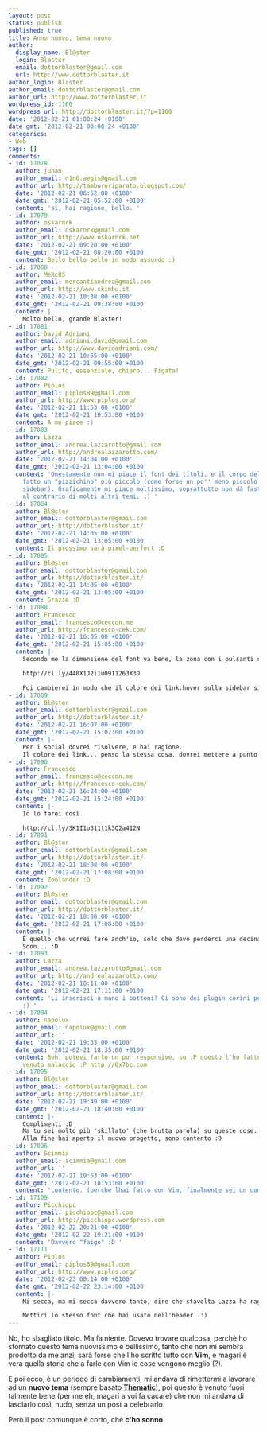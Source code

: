 ```yaml
---
layout: post
status: publish
published: true
title: Anno nuovo, tema nuovo
author:
  display_name: Bl@ster
  login: Blaster
  email: dottorblaster@gmail.com
  url: http://www.dottorblaster.it
author_login: Blaster
author_email: dottorblaster@gmail.com
author_url: http://www.dottorblaster.it
wordpress_id: 1160
wordpress_url: http://dottorblaster.it/?p=1160
date: '2012-02-21 01:00:24 +0100'
date_gmt: '2012-02-21 00:00:24 +0100'
categories:
- Web
tags: []
comments:
- id: 17078
  author: juhan
  author_email: n1n0.aegis@gmail.com
  author_url: http://tamburoriparato.blogspot.com/
  date: '2012-02-21 06:52:00 +0100'
  date_gmt: '2012-02-21 05:52:00 +0100'
  content: 'sì, hai ragione, bello. '
- id: 17079
  author: oskarnrk
  author_email: oskarnrk@gmail.com
  author_url: http://www.oskarnrk.net
  date: '2012-02-21 09:20:00 +0100'
  date_gmt: '2012-02-21 08:20:00 +0100'
  content: Bello bello bello in modo assurdo :)
- id: 17080
  author: MeRcUS
  author_email: mercantiandrea@gmail.com
  author_url: http://www.skimbu.it
  date: '2012-02-21 10:38:00 +0100'
  date_gmt: '2012-02-21 09:38:00 +0100'
  content: |
    Molto bello, grande Blaster!
- id: 17081
  author: David Adriani
  author_email: adriani.david@gmail.com
  author_url: http://www.davidadriani.com/
  date: '2012-02-21 10:55:00 +0100'
  date_gmt: '2012-02-21 09:55:00 +0100'
  content: Pulito, essenziale, chiaro... Figata!
- id: 17082
  author: Piplos
  author_email: piplos89@gmail.com
  author_url: http://www.piplos.org/
  date: '2012-02-21 11:53:00 +0100'
  date_gmt: '2012-02-21 10:53:00 +0100'
  content: A me piace :)
- id: 17083
  author: Lazza
  author_email: andrea.lazzarotto@gmail.com
  author_url: http://andrealazzarotto.com/
  date: '2012-02-21 14:04:00 +0100'
  date_gmt: '2012-02-21 13:04:00 +0100'
  content: 'Onestamente non mi piace il font dei titoli, e il corpo del testo l''avrei
    fatto un "pizzichino" più piccolo (come forse un po'' meno piccolo il testo in
    sidebar). Graficamente mi piace moltissimo, soprattutto non dà fastidio agli occhi,
    al contrario di molti altri temi. :) '
- id: 17084
  author: Bl@ster
  author_email: dottorblaster@gmail.com
  author_url: http://dottorblaster.it/
  date: '2012-02-21 14:05:00 +0100'
  date_gmt: '2012-02-21 13:05:00 +0100'
  content: Il prossimo sarà pixel-perfect :D
- id: 17085
  author: Bl@ster
  author_email: dottorblaster@gmail.com
  author_url: http://dottorblaster.it/
  date: '2012-02-21 14:05:00 +0100'
  date_gmt: '2012-02-21 13:05:00 +0100'
  content: Grazie :D
- id: 17088
  author: Francesco
  author_email: francesco@ceccon.me
  author_url: http://francesco-cek.com/
  date: '2012-02-21 16:05:00 +0100'
  date_gmt: '2012-02-21 15:05:00 +0100'
  content: |-
    Secondo me la dimensione del font va bene, la zona con i pulsanti social invece è un po' confusionaria

    http://cl.ly/440X1J2i1u0911263X3D

    Poi cambierei in modo che il colore dei link:hover sulla sidebar sia lo stesso dei link nell'articolo, o viceversa. (Preferenza personale, a me piacciono pochi colori)
- id: 17089
  author: Bl@ster
  author_email: dottorblaster@gmail.com
  author_url: http://dottorblaster.it/
  date: '2012-02-21 16:07:00 +0100'
  date_gmt: '2012-02-21 15:07:00 +0100'
  content: |-
    Per i social dovrei risolvere, e hai ragione.
    Il colore dei link... penso la stessa cosa, dovrei mettere a punto un aggiornamento del tema ma ora ho poco tempo. :D
- id: 17090
  author: Francesco
  author_email: francesco@ceccon.me
  author_url: http://francesco-cek.com/
  date: '2012-02-21 16:24:00 +0100'
  date_gmt: '2012-02-21 15:24:00 +0100'
  content: |-
    Io lo farei così

    http://cl.ly/3K1I1o311t1k3Q2a412N
- id: 17091
  author: Bl@ster
  author_email: dottorblaster@gmail.com
  author_url: http://dottorblaster.it/
  date: '2012-02-21 18:08:00 +0100'
  date_gmt: '2012-02-21 17:08:00 +0100'
  content: Zoolander :D
- id: 17092
  author: Bl@ster
  author_email: dottorblaster@gmail.com
  author_url: http://dottorblaster.it/
  date: '2012-02-21 18:08:00 +0100'
  date_gmt: '2012-02-21 17:08:00 +0100'
  content: |-
    È quello che vorrei fare anch'io, solo che devo perderci una decina di minuti.
    Soon... :D
- id: 17093
  author: Lazza
  author_email: andrea.lazzarotto@gmail.com
  author_url: http://andrealazzarotto.com/
  date: '2012-02-21 18:11:00 +0100'
  date_gmt: '2012-02-21 17:11:00 +0100'
  content: 'Li inserisci a mano i bottoni? Ci sono dei plugin carini per farlo automaticamente.
    :) '
- id: 17094
  author: napolux
  author_email: napolux@gmail.com
  author_url: ''
  date: '2012-02-21 19:35:00 +0100'
  date_gmt: '2012-02-21 18:35:00 +0100'
  content: Beh, potevi farlo un po' responsive, su :P questo l'ho fatto io e non è
    venuto malaccio :P http://0x7bc.com
- id: 17095
  author: Bl@ster
  author_email: dottorblaster@gmail.com
  author_url: http://dottorblaster.it/
  date: '2012-02-21 19:40:00 +0100'
  date_gmt: '2012-02-21 18:40:00 +0100'
  content: |-
    Complimenti :D
    Ma tu sei molto più 'skillato' (che brutta parola) su queste cose.
    Alla fine hai aperto il nuovo progetto, sono contento :D
- id: 17096
  author: Scimmia
  author_email: scimmia@gmail.com
  author_url: ''
  date: '2012-02-21 19:53:00 +0100'
  date_gmt: '2012-02-21 18:53:00 +0100'
  content: 'contento. (perché lhai fatto con Vim, finalmente sei un uomo!) '
- id: 17109
  author: Picchiopc
  author_email: picchiopc@gmail.com
  author_url: http://picchiopc.wordpress.com
  date: '2012-02-22 20:21:00 +0100'
  date_gmt: '2012-02-22 19:21:00 +0100'
  content: 'Davvero "faigo" :D '
- id: 17111
  author: Piplos
  author_email: piplos89@gmail.com
  author_url: http://www.piplos.org/
  date: '2012-02-23 00:14:00 +0100'
  date_gmt: '2012-02-22 23:14:00 +0100'
  content: |-
    Mi secca, ma mi secca davvero tanto, dire che stavolta Lazza ha ragione. Solo stavolta, eh.

    Mettici lo stesso font che hai usato nell'header. :)
---
```

<p>No, ho sbagliato titolo. Ma fa niente. Dovevo trovare qualcosa, perchè ho sfornato questo tema nuovissimo e bellissimo, tanto che non mi sembra prodotto da me anzi; sarà forse che l'ho scritto tutto con <strong>Vim</strong>, e magari è vera quella storia che a farle con Vim le cose vengono meglio (?).</p>
<p>E poi ecco, è un periodo di cambiamenti, mi andava di rimettermi a lavorare ad un <strong>nuovo tema</strong> (sempre basato <strong><a href="http://dottorblaster.it/2010/08/thematic-un-gran-bel-giocattolo-nuovo/">Thematic</a></strong>), poi questo è venuto fuori talmente bene (per me eh, magari a voi fa cacare) che non mi andava di lasciarlo così, nudo, senza un post a celebrarlo.</p>
<p>Però il post comunque è corto, ché <strong>c'ho sonno</strong>.</p>
